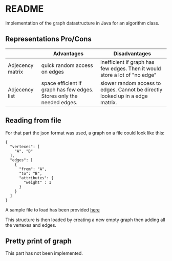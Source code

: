 # README

Implementation of the graph datastructure in Java for an algorithm class.


## Representations Pro/Cons

|                  | Advantages                                                            | Disadvantages                                                                 |
|------------------|-----------------------------------------------------------------------|-------------------------------------------------------------------------------|
| Adjecency matrix | quick random access on edges                                          | inefficient if graph has few edges. Then it would store a lot of "no edge"    |
| Adjecency list   | space efficient if graph has few edges. Stores only the needed edges. | slower random access to edges. Cannot be directly looked up in a edge matrix. |


## Reading from file

For that part the json format was used, a graph on a file could look like this:

```
{
  "vertexes": [
    "A", "B"
  ],
  "edges": [
    {
      "from": "A",
      "to": "B",
      "attributes": {
        "weight" : 1
      }
    }
  ]
}
```

A sample file to load has been provided [here](sample-graph-input.json)

This structure is then loaded by creating a new empty graph then adding all the vertexes and edges.

## Pretty print of graph

This part has not been implemented.

